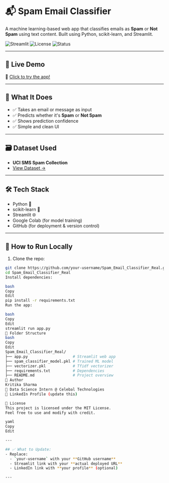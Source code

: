 # 📬 Spam Email Classifier

A machine learning-based web app that classifies emails as **Spam** or **Not Spam** using text content. Built using Python, scikit-learn, and Streamlit.

![Streamlit](https://img.shields.io/badge/Made%20with-Streamlit-red?style=for-the-badge&logo=streamlit)
![License](https://img.shields.io/badge/license-MIT-green?style=for-the-badge)
![Status](https://img.shields.io/badge/status-Completed-blue?style=for-the-badge)

---

## 🚀 Live Demo

🔗 [Click to try the app!](https://your-username-spam-email-classifier-real.streamlit.app)

---

## 🧠 What It Does

- ✅ Takes an email or message as input  
- ✅ Predicts whether it's **Spam** or **Not Spam**
- ✅ Shows prediction confidence
- ✅ Simple and clean UI

---

## 🗃️ Dataset Used

- **UCI SMS Spam Collection**  
- [View Dataset →](https://archive.ics.uci.edu/dataset/228/sms+spam+collection)

---

## 🛠 Tech Stack

- Python 🐍
- scikit-learn 🤖
- Streamlit 🌐
- Google Colab (for model training)
- GitHub (for deployment & version control)

---

## 🧪 How to Run Locally

1. Clone the repo:

```bash
git clone https://github.com/your-username/Spam_Email_Classifier_Real.git
cd Spam_Email_Classifier_Real
Install dependencies:

bash
Copy
Edit
pip install -r requirements.txt
Run the app:

bash
Copy
Edit
streamlit run app.py
📁 Folder Structure
bash
Copy
Edit
Spam_Email_Classifier_Real/
├── app.py                    # Streamlit web app
├── spam_classifier_model.pkl # Trained ML model
├── vectorizer.pkl            # Tfidf vectorizer
├── requirements.txt          # Dependencies
├── README.md                 # Project overview
📌 Author
Kritika Sharma
📍 Data Science Intern @ Celebal Technologies
💼 LinkedIn Profile (update this)

📃 License
This project is licensed under the MIT License.
Feel free to use and modify with credit.

yaml
Copy
Edit

---

## ✅ What to Update:
- Replace:
  - `your-username` with your **GitHub username**
  - Streamlit link with your **actual deployed URL**
  - LinkedIn link with **your profile** (optional)

---